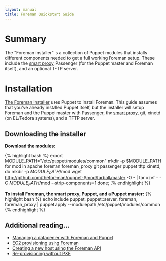 ```yaml
---
layout: manual
title: Foreman Quickstart Guide
---
```


# Summary
The "Foreman installer" is a collection of Puppet modules that installs different components needed to get a full working Foreman setup. These include the [smart proxy](https://github.com/theforeman/smart-proxy), Passenger (for the Puppet master and Foreman itself), and an optional TFTP server.

# Installation
[The Foreman installer](https://github.com/theforeman/foreman-installer) uses Puppet to install Foreman. This guide assumes that you've already installed Puppet itself, but the installer will setup Foreman and the Puppet master with Passenger, the [smart proxy](https://github.com/theforeman/smart-proxy), git, xinetd (on EL/Fedora systems), and a TFTP server.


## Downloading the installer
**Download the modules:**

{% highlight bash %}
export MODULE_PATH="/etc/puppet/modules/common" 
mkdir -p $MODULE_PATH
for mod in apache foreman foreman_proxy git passenger puppet tftp xinetd; do
  mkdir -p $MODULE_PATH/$mod
  wget http://github.com/theforeman/puppet-$mod/tarball/master -O - | tar xzvf - -C $MODULE_PATH/$mod --strip-components=1
done;
{% endhighlight %}

**To install Foreman, the smart proxy, Puppet, and a Puppet master:**
{% highlight bash %}
echo include puppet, puppet::server, foreman, foreman_proxy | puppet apply --modulepath /etc/puppet/modules/common
{% endhighlight %}

## Additional reading...
* [Managing a datacenter with Foreman and Puppet](http://engineering.yakaz.com/managing-an-infrastructure-datacenter-with-foreman-and-puppet.html)
* [EC2 provisioning using Foreman](http://blog.theforeman.org/2012/05/ec2-provisioning-using-foreman.html)
* [Creating a new host using the Foreman API](http://blog.theforeman.org/2012/01/creating-new-host-using-foreman-api.html)
* [Re-provisioning without PXE](http://blog.theforeman.org/2012/01/re-provision-host-without-pxeboot.html)
